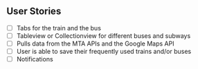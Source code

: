 ## User Stories

- [ ] Tabs for the train and the bus
- [ ] Tableview or Collectionview for different buses and subways
- [ ] Pulls data from the MTA APIs and the Google Maps API
- [ ] User is able to save their frequently used trains and/or buses
- [ ] Notifications
